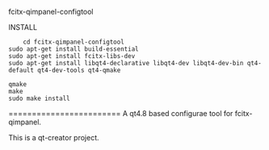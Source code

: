 fcitx-qimpanel-configtool

INSTALL

        cd fcitx-qimpanel-configtool
	sudo apt-get install build-essential
	sudo apt-get install fcitx-libs-dev
	sudo apt-get install libqt4-declarative libqt4-dev libqt4-dev-bin qt4-default qt4-dev-tools qt4-qmake

	qmake
	make
	sudo make install
========================
A qt4.8 based configurae tool for fcitx-qimpanel.

This is a qt-creator project.
